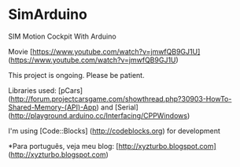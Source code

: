 # SimArduino
SIM Motion Cockpit With Arduino

Movie [https://www.youtube.com/watch?v=jmwfQB9GJ1U] (https://www.youtube.com/watch?v=jmwfQB9GJ1U)

This project is ongoing. Please be patient.

Libraries used:
[pCars] (http://forum.projectcarsgame.com/showthread.php?30903-HowTo-Shared-Memory-(API)-App) and [Serial] (http://playground.arduino.cc/Interfacing/CPPWindows)

I'm using [Code::Blocks] (http://codeblocks.org) for development

*Para português, veja meu blog: [http://xyzturbo.blogspot.com] (http://xyzturbo.blogspot.com)
